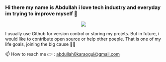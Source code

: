 ### Hi there my name is Abdullah i love tech industry and everyday im trying to improve myself 👋

<p align="center">
  <a href="https://skillicons.dev">
    <img src="https://skillicons.dev/icons?i=androidstudio,html,css,arduino,cs,discord,bots,dotnet,git,github,gmail,java,kotlin,linkedin,mysql,unity,unreal,visualstudio,vscode" />
  </a>
</p>

I usually use Github for version control or storing my projets. But in future, i would like to contribute open source or help other poeple. That is one of my life goals, joining the big cause 	:fist_right::fist_left:

📫 How to reach me :point_right: : abdullah0karaogul@gmail.com
<!--
**akaraol/akaraol** is a ✨ _special_ ✨ repository because its `README.md` (this file) appears on your GitHub profile.

Here are some ideas to get you started:

- 🔭 I’m currently working on ...
- 🌱 I’m currently learning ...
- 👯 I’m looking to collaborate on ...
- 🤔 I’m looking for help with ...
- 💬 Ask me about ...
- 📫 How to reach me: ...
- 😄 Pronouns: ...
- ⚡ Fun fact: ...
-->
